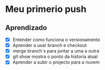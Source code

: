 # Meu primerio push

## Aprendizado
- [x] Entender como funciona o versionamento
- [x] Aprender a usar branch e checkout
- [x] merge branch`s para juntar a uma a outra
- [x] git show mostra o ponto da historia atual
- [x] Aprender a subir o projecto para a nuvem

